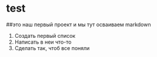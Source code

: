 # test
##это наш первый проект и мы тут осваиваем markdown
1. Создать первый список
2. Написать в неи что-то
3. Сделать так, чтоб все поняли
